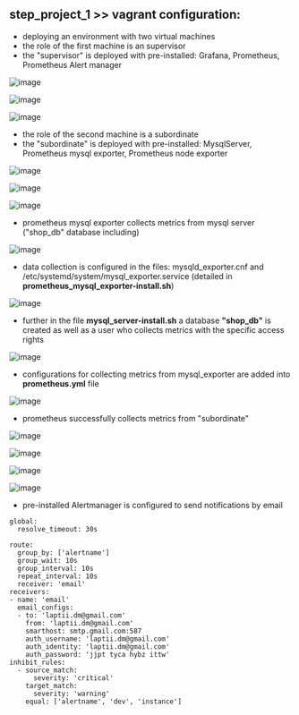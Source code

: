 ## step_project_1 >> vagrant configuration:
* deploying an environment with two virtual machines
* the role of the first machine is an supervisor
* the "supervisor" is deployed with pre-installed: Grafana, Prometheus, Prometheus Alert manager

![image](screenshots/grafana_status.png)

![image](screenshots/prometheus.png)

![image](screenshots/alertmanager.png)

* the role of the second machine is a subordinate
* the "subordinate" is deployed with pre-installed: MysqlServer, Prometheus mysql exporter, Prometheus node exporter

![image](screenshots/mysql.png)

![image](screenshots/mysql_exporter.png)

![image](screenshots/node_exporter.png)

* prometheus mysql exporter collects metrics from mysql server ("shop_db" database including)

![image](screenshots/mysql_metrics_db.png)

* data collection is configured in the files: mysqld_exporter.cnf and /etc/systemd/system/mysql_exporter.service (detailed in __prometheus_mysql_exporter-install.sh__)

![image](screenshots/mysql_exporter.cnf.png)

* further in the file __mysql_server-install.sh__ a database __"shop_db"__ is created as well as a user who collects metrics with the specific access rights

![image](screenshots/shop_db_end_user.png)

* configurations for collecting metrics from mysql_exporter are added into __prometheus.yml__ file

![image](screenshots/job_prometheus_yml.png)

* prometheus successfully collects metrics from "subordinate"

![image](screenshots/mysql_shop_db_metric_example.png)

![image](screenshots/node_exp_metrics_example.png)

![image](screenshots/node_metrics.png)

![image](screenshots/mysql_metrics.png)

* pre-installed Alertmanager is configured to send notifications by email

```
global:
  resolve_timeout: 30s

route:
  group_by: ['alertname']
  group_wait: 10s
  group_interval: 10s
  repeat_interval: 10s
  receiver: 'email'
receivers:
- name: 'email'
  email_configs:
  - to: 'laptii.dm@gmail.com'
    from: 'laptii.dm@gmail.com'
    smarthost: smtp.gmail.com:587
    auth_username: 'laptii.dm@gmail.com'
    auth_identity: 'laptii.dm@gmail.com'
    auth_password: 'jjpt tyca hybz ittw'
inhibit_rules:
  - source_match:
      severity: 'critical'
    target_match:
      severity: 'warning'
    equal: ['alertname', 'dev', 'instance']
```











